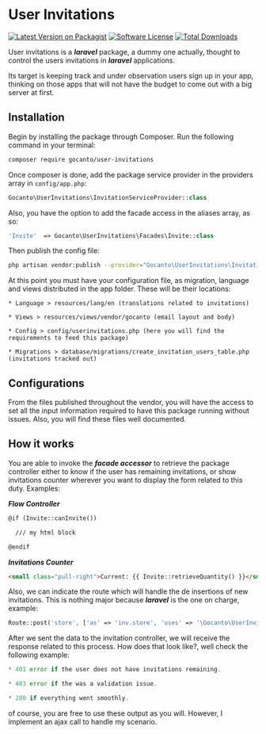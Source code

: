 # User Invitations

[![Latest Version on Packagist](https://img.shields.io/packagist/v/gocanto/user-invitations.svg?style=flat-square)](https://img.shields.io/packagist/v/gocanto/user-invitations.svg)
[![Software License](https://img.shields.io/badge/license-MIT-brightgreen.svg?style=flat-square)](LICENSE.md)
[![Total Downloads](https://img.shields.io/packagist/dt/gocanto/user-invitations.svg?style=flat-square)](https://img.shields.io/packagist/dt/gocanto/user-invitations.svg?style=flat-square)

User invitations is a ***laravel*** package, a dummy one actually, thought to control the users invitations in ***laravel*** applications. 

Its target is keeping track and under observation users sign up in your app, thinking on those apps that will not have the budget to come out with a big server at first.


## Installation

Begin by installing the package through Composer. Run the following command in your terminal:

```bash
composer require gocanto/user-invitations
```

Once composer is done, add the package service provider in the providers array in `config/app.php`:

```php
Gocanto\UserInvitations\InvitationServiceProvider::class
```

Also, you have the option to add the facade access in the aliases array, as so:

```php
'Invite'  => Gocanto\UserInvitations\Facades\Invite::class
```

Then publish the config file:

```bash
php artisan vendor:publish --provider="Gocanto\UserInvitations\InvitationServiceProvider"
```

At this point you must have your configuration file, as migration, language and views distributed in the app folder. These will be their locations: 

```
* Language > resources/lang/en (translations related to invitations)

* Views > resources/views/vendor/gocanto (email layout and body)

* Config > config/userinvitations.php (here you will find the requirements to feed this package)

* Migrations > database/migrations/create_invitation_users_table.php (invitations tracked out)
```

## Configurations

From the files published throughout the vendor, you will have the access to set all the input information required to have this package running without issues. Also, you will find these files well documented.


## How it works

You are able to invoke the ***facade accessor*** to retrieve the package controller either to know if the user has remaining invitations, or show invitations counter wherever you want to display the form related to this duty. Examples:

***Flow Controller***

```html
@if (Invite::canInvite())

  /// my html block

@endif
```

***Invitations Counter***

```html
<small class="pull-right">Current: {{ Invite::retrieveQuantity() }}</small>
```

Also, we can indicate the route which will handle the de insertions of new invitations. This is nothing major because ***laravel*** is the one on charge, example: 

```php
Route::post('store', ['as' => 'inv.store', 'uses' => '\Gocanto\UserInvitations\Invitations@store']);
```

After we sent the data to the invitation controller, we will receive the response related to this process. How does that look like?, well check the following example:

```php
* 401 error if the user does not have invitations remaining.

* 403 error if the was a validation issue.

* 200 if everything went smoothly.
```

of course, you are free to use these output as you will. However, I implement an ajax call to handle my scenario.


